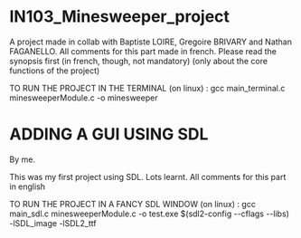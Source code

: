 # IN103_Minesweeper_project
A project made in collab with Baptiste LOIRE, Gregoire BRIVARY and Nathan FAGANELLO.
All comments for this part made in french.
Please read the synopsis first (in french, though, not mandatory) (only about the core functions of the project)

TO RUN THE PROJECT IN THE TERMINAL (on linux) :
gcc main_terminal.c minesweeperModule.c -o minesweeper

# ADDING A GUI USING SDL
By me.

This was my first project using SDL.
Lots learnt.
All comments for this part in english

TO RUN THE PROJECT IN A FANCY SDL WINDOW (on linux) : 
gcc main_sdl.c minesweeperModule.c -o test.exe $(sdl2-config --cflags --libs) -lSDL_image -lSDL2_ttf

